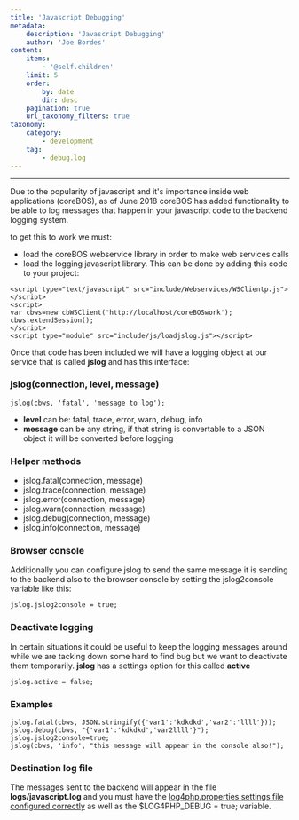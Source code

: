 ```yaml
---
title: 'Javascript Debugging'
metadata:
    description: 'Javascript Debugging'
    author: 'Joe Bordes'
content:
    items:
        - '@self.children'
    limit: 5
    order:
        by: date
        dir: desc
    pagination: true
    url_taxonomy_filters: true
taxonomy:
    category:
        - development
    tag:
        - debug.log
---
```

---
Due to the popularity of javascript and it's importance inside web
applications (coreBOS), as of June 2018 coreBOS has added functionality
to be able to log messages that happen in your javascript code to the
backend logging system.

to get this to work we must:

-   load the coreBOS webservice library in order to make web services
    calls
-   load the logging javascript library. This can be done by adding this
    code to your project:

<!-- -->

    <script type="text/javascript" src="include/Webservices/WSClientp.js"></script>
    <script>
    var cbws=new cbWSClient('http://localhost/coreBOSwork');
    cbws.extendSession();
    </script>
    <script type="module" src="include/js/loadjslog.js"></script>

Once that code has been included we will have a logging object at our
service that is called **jslog** and has this interface:

### jslog(connection, level, message)

    jslog(cbws, 'fatal', 'message to log');

-   **level** can be: fatal, trace, error, warn, debug, info
-   **message** can be any string, if that string is convertable to a
    JSON object it will be converted before logging

### Helper methods

-   jslog.fatal(connection, message)
-   jslog.trace(connection, message)
-   jslog.error(connection, message)
-   jslog.warn(connection, message)
-   jslog.debug(connection, message)
-   jslog.info(connection, message)

### Browser console

Additionally you can configure jslog to send the same message it is
sending to the backend also to the browser console by setting the
jslog2console variable like this:

    jslog.jslog2console = true;

### Deactivate logging

In certain situations it could be useful to keep the logging messages
around while we are tacking down some hard to find bug but we want to
deactivate them temporarily. **jslog** has a settings option for this
called **active**

    jslog.active = false;

### Examples

    jslog.fatal(cbws, JSON.stringify({'var1':'kdkdkd','var2':'llll'}));
    jslog.debug(cbws, "{'var1':'kdkdkd','var2llll'}");
    jslog.jslog2console=true;
    jslog(cbws, 'info', "this message will appear in the console also!");

### Destination log file

The messages sent to the backend will appear in the file
**logs/javascript.log** and you must have the [log4php.properties settings file configured correctly](http://localhost/coreBOSDocumentation/developer-guide/development%20framework/debuging#php) as well as
the $LOG4PHP\_DEBUG = true; variable.

